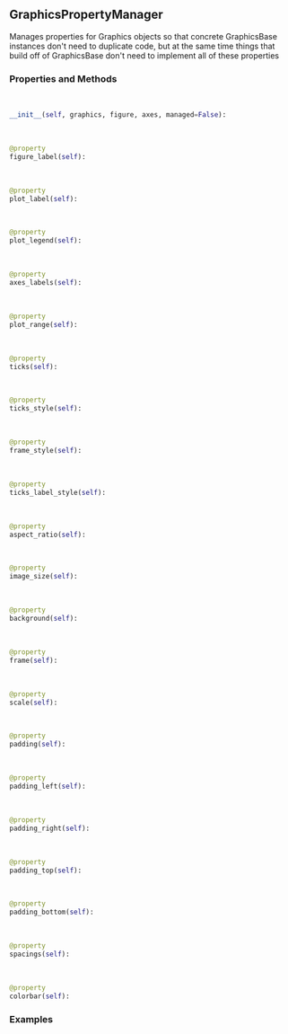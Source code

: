 ## <a id="McUtils.Plots.Properties.GraphicsPropertyManager">GraphicsPropertyManager</a>
Manages properties for Graphics objects so that concrete GraphicsBase instances don't need to duplicate code, but
at the same time things that build off of GraphicsBase don't need to implement all of these properties

### Properties and Methods
<a id="McUtils.Plots.Properties.GraphicsPropertyManager.__init__" class="docs-object-method">&nbsp;</a>
```python
__init__(self, graphics, figure, axes, managed=False): 
```

<a id="McUtils.Plots.Properties.GraphicsPropertyManager.figure_label" class="docs-object-method">&nbsp;</a>
```python
@property
figure_label(self): 
```

<a id="McUtils.Plots.Properties.GraphicsPropertyManager.plot_label" class="docs-object-method">&nbsp;</a>
```python
@property
plot_label(self): 
```

<a id="McUtils.Plots.Properties.GraphicsPropertyManager.plot_legend" class="docs-object-method">&nbsp;</a>
```python
@property
plot_legend(self): 
```

<a id="McUtils.Plots.Properties.GraphicsPropertyManager.axes_labels" class="docs-object-method">&nbsp;</a>
```python
@property
axes_labels(self): 
```

<a id="McUtils.Plots.Properties.GraphicsPropertyManager.plot_range" class="docs-object-method">&nbsp;</a>
```python
@property
plot_range(self): 
```

<a id="McUtils.Plots.Properties.GraphicsPropertyManager.ticks" class="docs-object-method">&nbsp;</a>
```python
@property
ticks(self): 
```

<a id="McUtils.Plots.Properties.GraphicsPropertyManager.ticks_style" class="docs-object-method">&nbsp;</a>
```python
@property
ticks_style(self): 
```

<a id="McUtils.Plots.Properties.GraphicsPropertyManager.frame_style" class="docs-object-method">&nbsp;</a>
```python
@property
frame_style(self): 
```

<a id="McUtils.Plots.Properties.GraphicsPropertyManager.ticks_label_style" class="docs-object-method">&nbsp;</a>
```python
@property
ticks_label_style(self): 
```

<a id="McUtils.Plots.Properties.GraphicsPropertyManager.aspect_ratio" class="docs-object-method">&nbsp;</a>
```python
@property
aspect_ratio(self): 
```

<a id="McUtils.Plots.Properties.GraphicsPropertyManager.image_size" class="docs-object-method">&nbsp;</a>
```python
@property
image_size(self): 
```

<a id="McUtils.Plots.Properties.GraphicsPropertyManager.background" class="docs-object-method">&nbsp;</a>
```python
@property
background(self): 
```

<a id="McUtils.Plots.Properties.GraphicsPropertyManager.frame" class="docs-object-method">&nbsp;</a>
```python
@property
frame(self): 
```

<a id="McUtils.Plots.Properties.GraphicsPropertyManager.scale" class="docs-object-method">&nbsp;</a>
```python
@property
scale(self): 
```

<a id="McUtils.Plots.Properties.GraphicsPropertyManager.padding" class="docs-object-method">&nbsp;</a>
```python
@property
padding(self): 
```

<a id="McUtils.Plots.Properties.GraphicsPropertyManager.padding_left" class="docs-object-method">&nbsp;</a>
```python
@property
padding_left(self): 
```

<a id="McUtils.Plots.Properties.GraphicsPropertyManager.padding_right" class="docs-object-method">&nbsp;</a>
```python
@property
padding_right(self): 
```

<a id="McUtils.Plots.Properties.GraphicsPropertyManager.padding_top" class="docs-object-method">&nbsp;</a>
```python
@property
padding_top(self): 
```

<a id="McUtils.Plots.Properties.GraphicsPropertyManager.padding_bottom" class="docs-object-method">&nbsp;</a>
```python
@property
padding_bottom(self): 
```

<a id="McUtils.Plots.Properties.GraphicsPropertyManager.spacings" class="docs-object-method">&nbsp;</a>
```python
@property
spacings(self): 
```

<a id="McUtils.Plots.Properties.GraphicsPropertyManager.colorbar" class="docs-object-method">&nbsp;</a>
```python
@property
colorbar(self): 
```

### Examples



